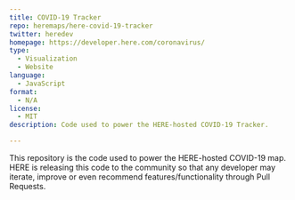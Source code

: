 ```yaml
---
title: COVID-19 Tracker
repo: heremaps/here-covid-19-tracker
twitter: heredev
homepage: https://developer.here.com/coronavirus/
type: 
  - Visualization
  - Website
language:
  - JavaScript
format:
  - N/A
license:
  - MIT
description: Code used to power the HERE-hosted COVID-19 Tracker.

---
```


This repository is the code used to power the HERE-hosted COVID-19 map. HERE is releasing this code to the community so that any developer may iterate, improve or even recommend features/functionality through Pull Requests.

